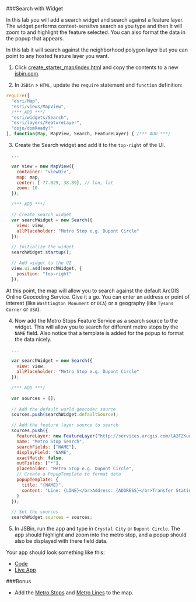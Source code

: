 ###Search with Widget

In this lab you will add a search widget and search against a feature layer. The widget performs context-sensitve search as you type and then it will zoom to and highlight the feature selected. You can also format the data in the popup that appears. 

In this lab it will search against the neighborhood polygon layer but you can point to any hosted feature layer you want.

1. Click [create_starter_map/index.html](../create_starter_map/index.html) and copy the contents to a new [jsbin.com](http://jsbin.com).

2. In `JSBin` > `HTML`, update the `require` statement and `function` definition:

  ```javascript
  require([
    "esri/Map",
    "esri/views/MapView",
    /*** ADD ***/
    "esri/widgets/Search",
    "esri/layers/FeatureLayer",
    "dojo/domReady!"
  ], function(Map, MapView, Search, FeatureLayer) { /*** ADD ***/ 
  ```

3. Create the Search widget and add it to the `top-right` of the UI.

  ```javascript
    ...      

    var view = new MapView({
      container: "viewDiv",
      map: map,
      center: [-77.029, 38.89], // lon, lat
      zoom: 10
    });

    /*** ADD ***/

    // Create search widget
    var searchWidget = new Search({
      view: view,
      allPlaceholder: "Metro Stop e.g. Dupont Circle"
    });

    // Initialize the widget
    searchWidget.startup();

    // Add widget to the UI
    view.ui.add(searchWidget, {
      position: "top-right"
    });    
  ```

  At this point, the map will allow you to search against the default ArcGIS Online Geocoding Service. Give it a go. You can enter an address or point of interest (like `Washtington Monument` or `DCA`) or a geography (like `Tysons Corner` or `USA`).

4. Now add the Metro Stops Feature Service as a search source to the widget. This will allow you to search for different metro stops by the `NAME` field. Also notice that a template is added for the popup to format the data nicely.

  ```javascript
    ...
    
    var searchWidget = new Search({
      view: view,
      allPlaceholder: "Metro Stop e.g. Dupont Circle"
    });

    /*** ADD ***/

    var sources = [];
    
    // Add the default world geocoder source
    sources.push(searchWidget.defaultSource);

    // Add the feature layer source to search      
    sources.push({
      featureLayer: new FeatureLayer("http://services.arcgis.com/lA2FZKuu26Fips7U/ArcGIS/rest/services/MetroStops/FeatureServer/0"),
      name: "Metro Stop Search",
      searchFields: ["NAME"],
      displayField: "NAME",
      exactMatch: false,
      outFields: ["*"],
      placeholder: "Metro Stop e.g. Dupont Circle",
      // Create a PopupTemplate to format data
      popupTemplate: {
        title: "{NAME}",
        content: "Line: {LINE}</br>Address: {ADDRESS}</br>Transfer Station: {Transfer}</br><a href={WEB_URL}>More info</a>"
      }
    });

    // Set the sources
    searchWidget.sources = sources;
  ```

5. In JSBin, run the app and type in `Crystal City` or `Dupont Circle`. The app should highlight and zoom into the metro stop, and a popup should also be displayed with there field data.

Your app should look something like this:
* [Code](index.html)
* [Live App](http://jofraley.github.io/Hacking_JavaScript/labs/jsapi/search_with_widget/index.html)

###Bonus
* Add the [Metro Stops](http://services.arcgis.com/lA2FZKuu26Fips7U/ArcGIS/rest/services/MetroStops/FeatureServer/0) and [Metro Lines](http://services.arcgis.com/lA2FZKuu26Fips7U/ArcGIS/rest/services/MetroLines/FeatureServer/0) to the map.
